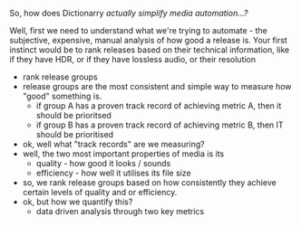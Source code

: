 So, how does Dictionarry *actually simplify media automation...?* 

Well, first we need to understand what we're trying to automate - the subjective, expensive, manual analysis of how good a release is. Your first instinct would be to rank releases based on their technical information, like if they have HDR, or if they have lossless audio, or their resolution 

- rank release groups
- release groups are the most consistent and simple way to measure how "good" something is. 
	- if group A has a proven track record of achieving metric A, then it should be prioritsed
	- if group B has a proven track record of achieving metric B, then IT should be prioritised
- ok, well what "track records" are we measuring? 
- well, the two most important properties of media is its 
	- quality - how good it looks / sounds
	- efficiency - how well it utilises its file size
- so, we rank release groups based on how consistently they achieve certain levels of quality and or efficiency.
- ok, but how we quantify this?
	- data driven analysis through two key metrics

